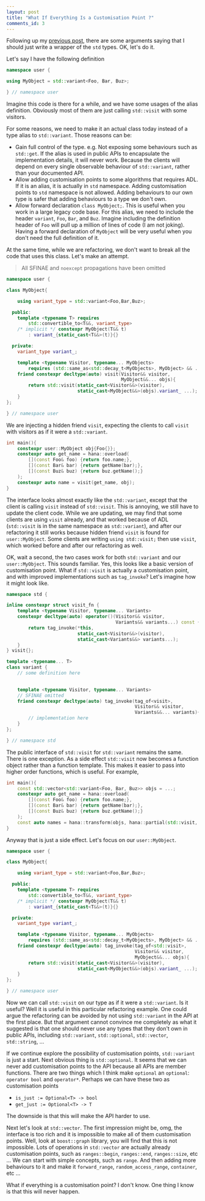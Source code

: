 ```yaml
---
layout: post
title: "What If Everything Is a Customisation Point ?"
comments_id: 3
---
```


Following up my [previous post](https://huixie90.github.io/Cutomisation-Point/), there are some arguments saying that I should just write a wrapper of the `std` types. OK, let's do it.

Let's say I have the following definition

```cpp
namespace user {

using MyObject = std::variant<Foo, Bar, Buz>;

} // namespace user
```

Imagine this code is there for a while, and we have some usages of the alias definition. Obviously most of them are just calling `std::visit` with some visitors.

For some reasons, we need to make it an actual class today instead of a type alias to `std::variant`. Those reasons can be:

- Gain full control of the type. e.g. Not exposing some behaviours such as `std::get`. If the alias is used in public APIs to encapsulate the implementation details, it will never work. Because the clients will depend on every single observable behaviour of `std::variant`, rather than your documented API.
- Allow adding customisation points to some algorithms that requires ADL. If it is an alias, it is actually in `std` namespace. Adding customisation points to `std` namespace is not allowed. Adding behaviours to our own type is safer that adding behaviours to a type we don't own.
- Allow forward declaration `class MyObject;`. This is useful when you work in a large legacy code base. For this alias, we need to include the header `variant`, `Foo`, `Bar`, and `Buz`. Imagine including the definition header of `Foo` will pull up a million of lines of code (I am not joking). Having a forward declaration of `MyObject` will be very useful when you don't need the full definition of it.

At the same time, while we are refactoring, we don't want to break all the code that uses this class. Let's make an attempt.

> All SFINAE and `noexcept` propagations have been omitted

```cpp
namespace user {

class MyObject{

    using variant_type = std::variant<Foo,Bar,Buz>;

  public:
    template <typename T> requires 
        std::convertible_to<T&&, variant_type>
    /* implicit */ constexpr MyObject(T&& t) 
        : variant_{static_cast<T&&>(t)}{}

  private:
    variant_type variant_;

    template <typename Visitor, typename... MyObjects>
        requires (std::same_as<std::decay_t<MyObjects>, MyObject> && ...)
    friend constexpr decltype(auto) visit(Visitor&& visitor, 
                                          MyObject&&... objs){
        return std::visit(static_cast<Visitor&&>(visitor), 
                          static_cast<MyObject&&>(objs).variant_ ...);
    }
};

} // namespace user
```

We are injecting a hidden friend `visit`, expecting the clients to call `visit` with visitors as if it were a `std::variant`.

```cpp
int main(){
    constexpr user::MyObject obj{Foo{}};
    constexpr auto get_name = hana::overload(
        [](const Foo& foo) {return foo.name;},
        [](const Bar& bar) {return getName(bar);},
        [](const Buz& buz) {return buz.getName();}
    );
    constexpr auto name = visit(get_name, obj);
}
```

The interface looks almost exactly like the `std::variant`, except that the client is calling `visit` instead of `std::visit`. This is annoying, we still have to update the client code. While we are updating, we may find that some clients are using `visit` already, and that worked because of ADL (`std::visit` is in the same namespace as `std::variant`), and after our refactoring it still works because hidden friend `visit` is found for `user::MyObject`. Some clients are writing `using std::visit;` then use `visit`, which worked before and after our refactoring as well.

OK, wait a second, the two cases work for both `std::variant` and our `user::MyObject`. This sounds familiar. Yes, this looks like a basic version of customisation point. What if `std::visit` is actually a customisation point, and with improved implementations such as `tag_invoke`? Let's imagine how it might look like.

```cpp
namespace std {

inline constexpr struct visit_fn {
    template <typename Visitor, typename... Variants>
    constexpr decltype(auto) operator()(Visitor&& visitor, 
                                        Variants&& variants...) const {
        return tag_invoke(*this, 
                          static_cast<Visitor&&>(visitor),
                          static_cast<Variants&&> variants...);
    }
} visit{};

template <typename... T>
class variant {
    // some definition here

    
    template <typename Visitor, typename... Variants> 
    // SFINAE omitted 
    friend constexpr decltype(auto) tag_invoke(tag_of<visit>, 
                                               Visitor&& visitor, 
                                               Variants&&... variants){
        // implementation here
    }
};

} // namespace std
```

The public interface of `std::visit` for `std::variant` remains the same. There is one exception. As a side effect `std::visit` now becomes a function object rather than a function template. This makes it easier to pass into higher order functions, which is useful. For example,

```cpp
int main(){
    const std::vector<std::variant<Foo, Bar, Buz>> objs = ...;
    constexpr auto get_name = hana::overload(
        [](const Foo& foo) {return foo.name;},
        [](const Bar& bar) {return getName(bar);},
        [](const Buz& buz) {return buz.getName();}
    );
    const auto names = hana::transform(objs, hana::partial(std::visit, get_name));
}
```

Anyway that is just a side effect. Let's focus on our `user::MyObject`.

```cpp
namespace user {

class MyObject{

    using variant_type = std::variant<Foo,Bar,Buz>;

  public:
    template <typename T> requires 
        std::convertible_to<T&&, variant_type>
    /* implicit */ constexpr MyObject(T&& t) 
        : variant_{static_cast<T&&>(t)}{}

  private:
    variant_type variant_;

    template <typename Visitor, typename... MyObjects>
        requires (std::same_as<std::decay_t<MyObjects>, MyObject> && ...)
    friend constexpr decltype(auto) tag_invoke(tag_of<std::visit>,
                                               Visitor&& visitor, 
                                               MyObject&&... objs){
        return std::visit(static_cast<Visitor&&>(visitor), 
                          static_cast<MyObject&&>(objs).variant_ ...);
    }
};

} // namespace user
```

Now we can call `std::visit` on our type as if it were a `std::variant`. Is it useful? Well it is useful in this particular refactoring example. One could argue the refactoring can be avoided by not using `std::variant` in the API at the first place. But that argument cannot convince me completely as what it suggested is that one should never use any types that they don't own in public APIs, including `std::variant`, `std::optional`, `std::vector`, `std::string`, ...

If we continue explore the possibility of customisation points, `std::variant` is just a start. Next obvious thing is `std::optional`. It seems that we can never add customisation points to the API because all APIs are member functions. There are two things which I think make `optional` an `optional`: `operator bool` and `operator*`. Perhaps we can have these two as customisation points

- `is_just := Optional<T> -> bool`
- `get_just := Optional<T> -> T`

The downside is that this will make the API harder to use.

Next let's look at `std::vector`. The first impression might be, omg, the interface is too rich and it is impossible to make all of them customisation points. Well, look at `boost::graph` library, you will find that this is not impossible. Lots of operations in `std::vector` are actually already customisation points, such as `ranges::begin`, `ranges::end`, `ranges::size`, etc ... We can start with simple concepts, such as `range`. And then adding more behaviours to it and make it `forward_range`, `random_access_range`, `container`, etc ...

What if everything is a customisation point? I don't know. One thing I know is that this will never happen.
